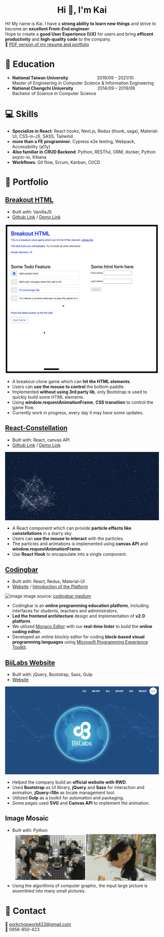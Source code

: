 
<h1 align="center">Hi 👋, I'm Kai</h1>  


Hi! My name is Kai. I have a **strong ability to learn new things** and strive to become an **excellent Front-End engineer**.    
Hope to create a **good User Experience (UX)** for users and bring **efficent productivity** and **high-quality code** to the company.    
:link: [PDF version of my resume and portfolio](https://drive.google.com/drive/folders/1VmKL_8qIvI8PlEhxiUb-iJtatccnureh?usp=sharing)


# :book: Education
* **National Taiwan University**&nbsp; &nbsp; &nbsp; &nbsp; &nbsp; &nbsp; &nbsp; &nbsp; &nbsp; &nbsp; &nbsp; &nbsp; 2019/09 - 2021/10  
Master of Engineering in Computer Science & Information Engineering  
* **National Chengchi University**&nbsp; &nbsp; &nbsp; &nbsp; &nbsp; &nbsp; &nbsp; &nbsp; &nbsp; &nbsp; 2014/09 – 2019/06  
Bachelor of Science in Computer Science   


# :computer: Skills
* **Specialize in React**: React hooks, Next.js, Redux (thunk, saga), Material-UI, CSS-in-JS, SASS, Tailwind
* **more than a FE programmer**: Cypress e2e testing, Webpack, Accessibility (a11y)
* **Also familiar in CRUD Backend**: Python, RESTful, ORM, docker, Python async-io, Kibana
* **Workflows**: Git flow, Scrum, Kanban, CI/CD

<!--- 
## Experience 
-->

# :file_folder: Portfolio

## [**Breakout HTML**](https://colman423.github.io/breakout-clone/)
  * Built with: VanillaJS
   * [Github Link](https://github.com/colman423/breakout-clone)  / [Demo Link](https://colman423.github.io/breakout-clone/)  
   
   ![image](https://github.com/colman423/colman423/blob/main/breakout-html.png)     
    
   * A breakout-clone game which can **hit the HTML elements**.
   * Users can **use the mouse to control** the bottom paddle.   
   * Implemented **without using 3rd party lib**, only Bootstrap is used to quickly build some HTML elements.
   * Using **window.requestAnimationFrame**, **CSS transition** to control the game flow.
   * Currently work in progress, every day it may have some updates.

## [**React-Constellation**](https://colman423.github.io/Constellation/)    
   * Built with: React, canvas API  
   * [Github Link](https://github.com/colman423/Constellation)  / [Demo Link](https://colman423.github.io/Constellation/)  

   ![image](https://github.com/colman423/colman423/blob/main/constellation.png)     
    
   * A React component which can provide **particle effects like constellations** in a starry sky.  
   * Users can **use the mouse to interact** with the particles.   
   * The particles and animations is implemented using **canvas API** and **window.requestAnimationFrame**.   
   * Use **React Hook** to encapsulate into a single component. 

## [**Codingbar**](https://codingbar.ai/)    
   * Built with: React, Redux, Material-UI   
   * [Website](https://codingbar.ai/) / [Introduction of the Platform](https://www.youtube.com/watch?v=E6MOHnlsRHA)
   
   ![image](https://miro.medium.com/max/2400/1*K3y3_hQ2w8MF2GK2fAcR_g.png)
   image source: [codingbar medium](https://medium.com/codingbar/%E5%A4%A2%E6%83%B3%E4%BF%83%E4%BD%BF%E7%A4%BE%E5%9C%98%E7%9A%84%E8%90%8C%E8%8A%BD-%E6%BF%B1%E6%B1%9F%E5%94%90%E5%90%8C%E5%AD%B8-b29997e581aa)  
   
   * Codingbar is an **online programming education platform**, including interfaces for students, teachers and administrators.  
   * **Led the frontend architecture** design and implementation of **v2.0 platform**.
   * We utilized [Monaco Editor](https://microsoft.github.io/monaco-editor/) with our **real-time linter** to build the **online coding editor**.
   * Developed an online blockly editor for coding **block-based visual programming languages** using [Microsoft Programming Experience Toolkit](https://github.com/microsoft/pxt).

## [**BiiLabs Website**](https://biilabs.io/)
   * Built with: jQuery, Bootstrap, Sass, Gulp  
   * [Website](https://biilabs.io/) 
   
   ![image](https://github.com/colman423/colman423/blob/main/bii.png)  
   
   * Helped the company build an **official website with RWD**. 
   * Used **Bootstrap** as UI library, **jQuery** and **Sass** for interaction and animation, **jQuery-i18n** as locale management tool.   
   * Utilized **Gulp** as a toolkit for automation and packaging.  
   * Some pages used **SVG** and **Canvas API** to implement the animation.

## **Image Mosaic**    
   * Built with: Python 
   ![image](https://github.com/colman423/colman423/blob/main/ImageMosaic.png)      
   * Using the algorithms of computer graphic, the input large picture is assembled into many small pictures.    

    
  
# :email: Contact  
:email: porkchopwork423@gmail.com    
:iphone: 0956-850-423
